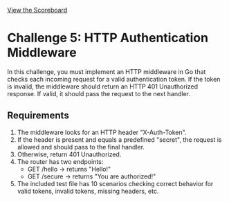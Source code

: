 [View the Scoreboard](SCOREBOARD.md)

# Challenge 5: HTTP Authentication Middleware

In this challenge, you must implement an HTTP middleware in Go that checks each incoming request for a valid authentication token. If the token is invalid, the middleware should return an HTTP 401 Unauthorized response. If valid, it should pass the request to the next handler.

## Requirements

1. The middleware looks for an HTTP header "X-Auth-Token".  
2. If the header is present and equals a predefined "secret", the request is allowed and should pass to the final handler.  
3. Otherwise, return 401 Unauthorized.  
4. The router has two endpoints:  
   - GET /hello -> returns "Hello!"  
   - GET /secure -> returns "You are authorized!"  
5. The included test file has 10 scenarios checking correct behavior for valid tokens, invalid tokens, missing headers, etc.
